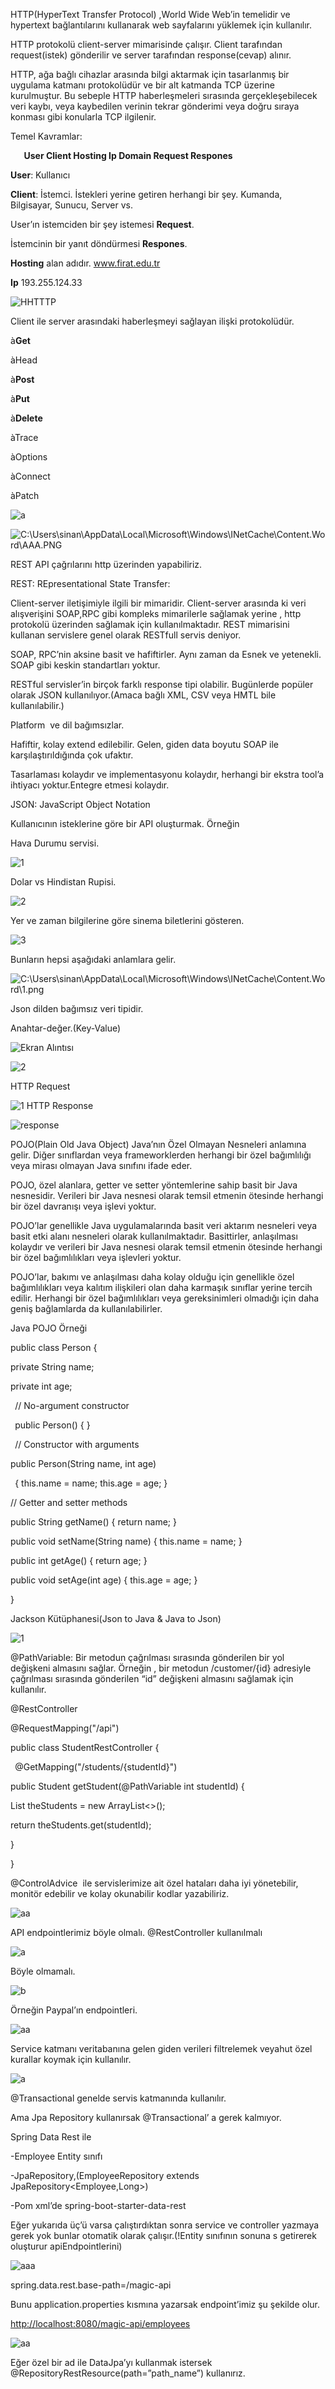 ﻿
HTTP(HyperText Transfer Protocol) ,World Wide Web’in temelidir ve hypertext bağlantılarını kullanarak web sayfalarını yüklemek için kullanılır.

HTTP protokolü client-server mimarisinde çalışır. Client tarafından request(istek) gönderilir ve server tarafından response(cevap) alınır.

HTTP, ağa bağlı cihazlar arasında bilgi aktarmak için tasarlanmış bir uygulama katmanı protokolüdür ve bir alt katmanda TCP üzerine kurulmuştur. Bu sebeple HTTP haberleşmeleri sırasında gerçekleşebilecek veri kaybı, veya kaybedilen verinin tekrar gönderimi veya doğru sıraya konması gibi konularla TCP ilgilenir.

Temel Kavramlar:

`	`**User		Client	Hosting	Ip	Domain	Request Respones**

**User**: Kullanıcı

**Client**: İstemci. İstekleri yerine getiren herhangi bir şey. Kumanda, Bilgisayar, Sunucu, Server vs.

User’ın istemciden bir şey istemesi **Request**.

İstemcinin bir yanıt döndürmesi **Respones**.

**Hosting** alan adıdır. www.firat.edu.tr

**Ip** 193.255.124.33

![](Aspose.Words.621754da-0ce1-4b44-b1a7-5902eb1e16ed.001.png "HHTTTP")

Client ile server arasındaki haberleşmeyi sağlayan ilişki protokolüdür.

à**Get**

àHead

à**Post**

à**Put**

à**Delete**

àTrace

àOptions

àConnect

àPatch

![](Aspose.Words.621754da-0ce1-4b44-b1a7-5902eb1e16ed.002.png "a")







![C:\Users\sinan\AppData\Local\Microsoft\Windows\INetCache\Content.Word\AAA.PNG](Aspose.Words.621754da-0ce1-4b44-b1a7-5902eb1e16ed.003.png)

REST API çağrılarını http üzerinden yapabiliriz.

REST: REpresentational State Transfer:

Client-server iletişimiyle ilgili bir mimaridir. Client-server arasında ki veri alışverişini SOAP,RPC gibi kompleks mimarilerle sağlamak yerine , http protokolü üzerinden sağlamak için kullanılmaktadır. REST mimarisini kullanan servislere genel olarak RESTfull servis deniyor.

SOAP, RPC’nin aksine basit ve hafiftirler. Aynı zaman da Esnek ve yetenekli. SOAP gibi keskin standartları yoktur.

RESTful servisler’in birçok farklı response tipi olabilir. Bugünlerde popüler olarak JSON kullanılıyor.(Amaca bağlı XML, CSV veya HMTL bile kullanılabilir.) 

Platform  ve dil bağımsızlar.

Hafiftir, kolay extend edilebilir. Gelen, giden data boyutu SOAP ile karşılaştırıldığında çok ufaktır.

Tasarlaması kolaydır ve implementasyonu kolaydır, herhangi bir ekstra tool’a ihtiyacı yoktur.Entegre etmesi kolaydır.

JSON: JavaScript Object Notation



Kullanıcının isteklerine göre bir API oluşturmak. Örneğin

Hava Durumu servisi.

![](Aspose.Words.621754da-0ce1-4b44-b1a7-5902eb1e16ed.004.png "1")

Dolar vs Hindistan Rupisi.

![](Aspose.Words.621754da-0ce1-4b44-b1a7-5902eb1e16ed.005.png "2")

Yer ve zaman bilgilerine göre sinema biletlerini gösteren.

![](Aspose.Words.621754da-0ce1-4b44-b1a7-5902eb1e16ed.006.png "3")





Bunların hepsi aşağıdaki anlamlara gelir.

![C:\Users\sinan\AppData\Local\Microsoft\Windows\INetCache\Content.Word\1.png](Aspose.Words.621754da-0ce1-4b44-b1a7-5902eb1e16ed.007.png)

Json dilden bağımsız veri tipidir.

Anahtar-değer.(Key-Value)

![](Aspose.Words.621754da-0ce1-4b44-b1a7-5902eb1e16ed.008.png "Ekran Alıntısı")

![](Aspose.Words.621754da-0ce1-4b44-b1a7-5902eb1e16ed.009.png "2")

HTTP Request

![](Aspose.Words.621754da-0ce1-4b44-b1a7-5902eb1e16ed.010.png "1")
HTTP Response

![](Aspose.Words.621754da-0ce1-4b44-b1a7-5902eb1e16ed.011.png "response")

POJO(Plain Old Java Object) Java’nın Özel Olmayan Nesneleri anlamına gelir. Diğer sınıflardan veya frameworklerden herhangi bir özel bağımlılığı veya mirası olmayan Java sınıfını ifade eder.

POJO, özel alanlara, getter ve setter yöntemlerine sahip basit bir Java nesnesidir. Verileri bir Java nesnesi olarak temsil etmenin ötesinde herhangi bir özel davranışı veya işlevi yoktur.

POJO’lar genellikle Java uygulamalarında basit veri aktarım nesneleri veya basit etki alanı nesneleri olarak kullanılmaktadır. Basittirler, anlaşılması kolaydır ve verileri bir Java nesnesi olarak temsil etmenin ötesinde herhangi bir özel bağımlılıkları veya işlevleri yoktur.


POJO’lar, bakımı ve anlaşılması daha kolay olduğu için genellikle özel bağımlılıkları veya kalıtım ilişkileri olan daha karmaşık sınıflar yerine tercih edilir. Herhangi bir özel bağımlılıkları veya gereksinimleri olmadığı için daha geniş bağlamlarda da kullanılabilirler.

Java POJO Örneği

public class Person { 

private String name; 

private int age;

` `// No-argument constructor

` `public Person() { }

` `// Constructor with arguments

public Person(String name, int age)

` `{ this.name = name; this.age = age; } 

// Getter and setter methods 

public String getName() { return name; } 

public void setName(String name) { this.name = name; }

public int getAge() { return age; } 

public void setAge(int age) { this.age = age; } 

}

Jackson Kütüphanesi(Json to Java & Java to Json)

![](Aspose.Words.621754da-0ce1-4b44-b1a7-5902eb1e16ed.012.png "1")

@PathVariable: Bir metodun çağrılması sırasında gönderilen bir yol değişkeni almasını sağlar. Örneğin , bir metodun /customer/{id} adresiyle çağrılması sırasında gönderilen “id” değişkeni almasını sağlamak için kullanılır.

@RestController

@RequestMapping("/api") 

public class StudentRestController {

` `@GetMapping("/students/{studentId}") 

public Student getStudent(@PathVariable int studentId) { 

List theStudents = new ArrayList<>(); 

return theStudents.get(studentId); 

}

}

@ControlAdvice  ile servislerimize ait özel hataları daha iyi yönetebilir, monitör edebilir ve kolay okunabilir kodlar yazabiliriz.

![](Aspose.Words.621754da-0ce1-4b44-b1a7-5902eb1e16ed.013.png "aa")





API endpointlerimiz böyle olmalı. @RestController  kullanılmalı

![](Aspose.Words.621754da-0ce1-4b44-b1a7-5902eb1e16ed.014.png "a")

Böyle olmamalı.

![](Aspose.Words.621754da-0ce1-4b44-b1a7-5902eb1e16ed.015.png "b")

Örneğin Paypal’ın endpointleri.

![](Aspose.Words.621754da-0ce1-4b44-b1a7-5902eb1e16ed.016.png "aa")






Service katmanı veritabanına gelen giden verileri filtrelemek veyahut özel kurallar koymak için kullanılır.

![](Aspose.Words.621754da-0ce1-4b44-b1a7-5902eb1e16ed.017.png "a")

@Transactional genelde servis katmanında kullanılır.

Ama Jpa Repository kullanırsak @Transactional’ a gerek kalmıyor.

Spring Data Rest ile

-Employee Entity sınıfı 

-JpaRepository,(EmployeeRepository extends JpaRepository<Employee,Long>)

-Pom xml’de spring-boot-starter-data-rest

Eğer yukarıda üç’ü varsa çalıştırdıktan sonra service ve controller yazmaya gerek yok bunlar otomatik olarak çalışır.(!Entity sınıfının sonuna s getirerek oluşturur apiEndpointlerini)

![](Aspose.Words.621754da-0ce1-4b44-b1a7-5902eb1e16ed.018.png "aaa")

spring.data.rest.base-path=/magic-api

Bunu application.properties kısmına yazarsak endpoint’imiz şu şekilde olur.

<http://localhost:8080/magic-api/employees>

![](Aspose.Words.621754da-0ce1-4b44-b1a7-5902eb1e16ed.019.png "aa")

Eğer özel bir ad ile DataJpa’yı kullanmak istersek @RepositoryRestResource(path=”path\_name”) kullanırız.



